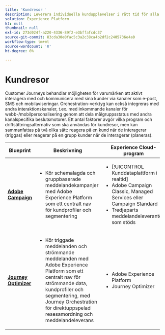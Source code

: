 ```yaml
---
title: 'Kundresor '
description: Leverera individuella kundupplevelser i rätt tid för alla skärmar.
solution: Experience Platform
kt: null
thumbnail: null
exl-id: 273d024f-a220-4336-89f2-e3bffafcdc37
source-git-commit: 83cda30e0fac5c3a2c38ca4b2df2c2405736e4a0
workflow-type: tm+mt
source-wordcount: '0'
ht-degree: 0%

---
```


# Kundresor

Customer Journeys behandlar möjligheten för varumärken att aktivt interagera med och kommunicera med sina kunder via kanaler som e-post, SMS och mobilaviseringar. Orchestration-verktyg kan också integreras med andra interaktionskanaler, t.ex. med inkommande kanaler för webb-/mobilpersonalisering genom att dela målgruppsstatus med andra kanalspecifika beslutsmotorer. Ett antal faktorer avgör vilka program och driftsättningsalternativ som ska användas för kundresor, men kan sammanfattas på två olika sätt:  reagera på en kund när de interagerar (triggas) eller reagerar på en grupp kunder när de interagerar (planeras).

| Blueprint | Beskrivning | Experience Cloud-program |
|---|---|---|
| **[Adobe Campaign](batch-messaging.md)** | <ul><li>Kör schemalagda och gruppbaserade meddelandekampanjer med Adobe Experience Platform som ett centralt nav för kundprofiler och segmentering</li></ul> | <ul><li>[!UICONTROL Kunddataplattform i realtid]</li><li>Adobe Campaign Classic, Managed Services eller Campaign Standard</li><li>Tredjeparts meddelandeleverantör som stöds</li></ul> |
| **[Journey Optimizer](journey-optimizer.md)** | <ul><li>Kör triggade meddelanden och strömmande meddelanden med Adobe Experience Platform som ett centralt nav för strömmande data, kundprofiler och segmentering, med Journey Orchestration för direktuppspelad resesamordning och meddelandeleverans</li></ul> | <ul><li>Adobe Experience Platform</li><li>Journey Optimizer</li></ul> |